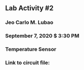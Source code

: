 ## Lab Activity #2
### Jeo Carlo M. Lubao
### September 7, 2020 $ 3:30 PM
### Temperature Sensor 

### Link to circuit file: 